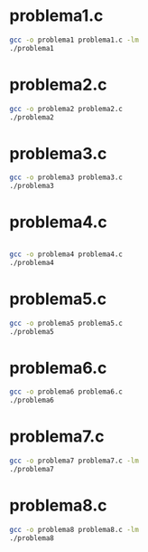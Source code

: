 # problema1.c

```bash
gcc -o problema1 problema1.c -lm
./problema1
```

# problema2.c

```bash
gcc -o problema2 problema2.c
./problema2
```

# problema3.c

```bash
gcc -o problema3 problema3.c
./problema3
```

# problema4.c

```bash

gcc -o problema4 problema4.c
./problema4
```

# problema5.c

```bash
gcc -o problema5 problema5.c
./problema5
```

# problema6.c

```bash
gcc -o problema6 problema6.c
./problema6
```

# problema7.c

```bash
gcc -o problema7 problema7.c -lm
./problema7
```

# problema8.c

```bash
gcc -o problema8 problema8.c -lm
./problema8
```
